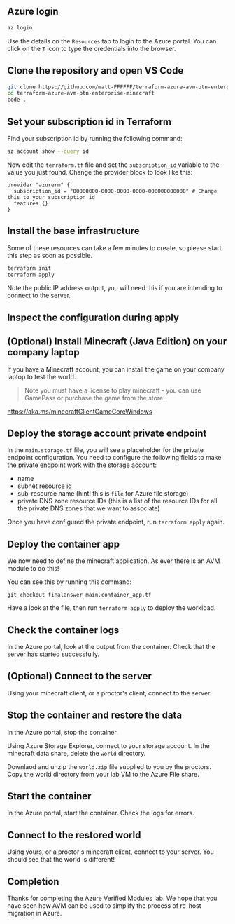 
## Azure login

```bash
az login
```

Use the details on the `Resources` tab to login to the Azure portal.
You can click on the `T` icon to type the credentials into the browser.

## Clone the repository and open VS Code

```bash
git clone https://github.com/matt-FFFFFF/terraform-azure-avm-ptn-enterprise-minecraft.git
cd terraform-azure-avm-ptn-enterprise-minecraft
code .
```

## Set your subscription id in Terraform

Find your subscription id by running the following command:

```bash
az account show --query id
```

Now edit the `terraform.tf` file and set the `subscription_id` variable to the value you just found.
Change the provider block to look like this:

```hcl
provider "azurerm" {
  subscription_id = "00000000-0000-0000-0000-000000000000" # Change this to your subscription id
  features {}
}
```

## Install the base infrastructure

Some of these resources can take a few minutes to create, so please start this step as soon as possible.

```bash
terraform init
terraform apply
```

Note the public IP address output, you will need this if you are intending to connect to the server.

## Inspect the configuration during apply

## (Optional) Install Minecraft (Java Edition) on your company laptop

If you have a Minecraft account, you can install the game on your company laptop to test the world.

> Note you must have a license to play minecraft - you can use GamePass or purchase the game from the store.

<https://aka.ms/minecraftClientGameCoreWindows>

## Deploy the storage account private endpoint

In the `main.storage.tf` file, you will see a placeholder for the private endpoint configuration.
You need to configure the following fields to make the private endpoint work with the storage account:

- name
- subnet resource id
- sub-resource name (hint! this is `file` for Azure file storage)
- private DNS zone resource IDs (this is a list of the resource IDs for all the private DNS zones that we want to associate)

Once you have configured the private endpoint, run `terraform apply` again.

## Deploy the container app

We now need to define the minecraft application.
As ever there is an AVM module to do this!

You can see this by running this command:

```shell
git checkout finalanswer main.container_app.tf
```

Have a look at the file, then run `terraform apply` to deploy the workload.

## Check the container logs

In the Azure portal, look at the output from the container.
Check that the server has started successfully.

## (Optional) Connect to the server

Using your minecraft client, or a proctor's client, connect to the server.

## Stop the container and restore the data

In the Azure portal, stop the container.

Using Azure Storage Explorer, connect to your storage account.
In the minecraft data share, delete the `world` directory.

Downlaod and unzip the `world.zip` file supplied to you by the proctors.
Copy the world directory from your lab VM to the Azure File share.

## Start the container

In the Azure portal, start the container.
Check the logs for errors.

## Connect to the restored world

Using yours, or a proctor's minecraft client, connect to your server.
You should see that the world is different!

## Completion

Thanks for completing the Azure Verified Modules lab.
We hope that you have seen how AVM can be used to simplify the process of re-host migration in Azure.
